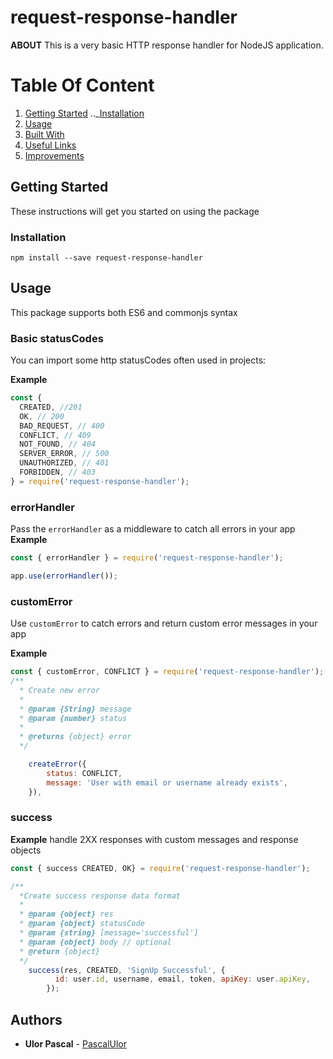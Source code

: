 # request-response-handler

**ABOUT** This is a very basic HTTP response handler for NodeJS application. 

# Table Of Content

1. [Getting Started](#getting-started 'Getting Started')
   .._[Installation](#installation 'Installation')
2. [Usage](#usage 'Usage')
3. [Built With](#built-with 'Built With')
4. [Useful Links](#useful-links 'Useful Links')
5. [Improvements](#improvements 'Improvements')

## Getting Started

These instructions will get you started on using the package


### Installation

```
npm install --save request-response-handler
```

## Usage
This package supports both ES6 and commonjs syntax

### Basic statusCodes

You can import some http statusCodes often used in projects:

**Example**
```js
const {
  CREATED, //201
  OK, // 200
  BAD_REQUEST, // 400
  CONFLICT, // 409
  NOT_FOUND, // 404
  SERVER_ERROR, // 500
  UNAUTHORIZED, // 401
  FORBIDDEN, // 403
} = require('request-response-handler');
```

### errorHandler
Pass the `errorHandler` as a middleware to catch all errors in your app
**Example**

```js
const { errorHandler } = require('request-response-handler');

app.use(errorHandler());

```

### customError
Use `customError` to catch errors and return custom error messages in your app

**Example**

```js
const { customError, CONFLICT } = require('request-response-handler');
/**
  * Create new error
  *
  * @param {String} message
  * @param {number} status
  *
  * @returns {object} error
  */

    createError({
        status: CONFLICT,
        message: 'User with email or username already exists',
    }),

```

### success

**Example**
handle 2XX responses with custom messages and response objects
```js
const { success CREATED, OK} = require('request-response-handler');

/**
  *Create success response data format
  *
  * @param {object} res
  * @param {object} statusCode
  * @param {string} [message='successful']
  * @param {object} body // optional
  * @return {object}
  */
    success(res, CREATED, 'SignUp Successful', {
          id: user.id, username, email, token, apiKey: user.apiKey,
        });
```


## Authors

- **Ulor Pascal** - [PascalUlor](https://github.com/PascalUlor)